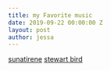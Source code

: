 ```yaml
---
title: my Favorite music
date: 2019-09-22 00:00:00 Z
layout: post
author: jessa
---
```

<p>
<a href="https://sunatirene0.bandcamp.com/">sunatirene</a>
<a href="https://waterrecipes.bandcamp.com/album/bedtime-for-bonzo">stewart bird</a>
<a href=""
<br>
 </p>
